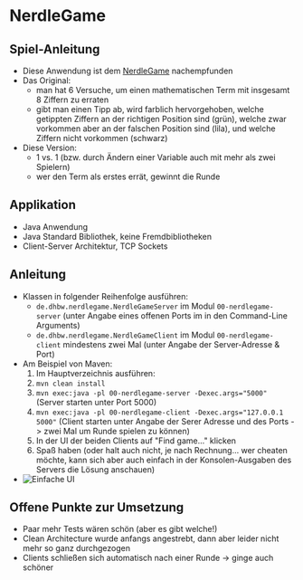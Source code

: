 # NerdleGame
## Spiel-Anleitung
- Diese Anwendung ist dem [NerdleGame](https://nerdlegame.com/) nachempfunden
- Das Original:  
  - man hat 6 Versuche, um einen mathematischen Term mit insgesamt 8 Ziffern zu erraten
  - gibt man einen Tipp ab, wird farblich hervorgehoben, welche getippten Ziffern an der richtigen Position sind (grün), welche zwar vorkommen aber an der falschen Position sind (lila), und welche Ziffern nicht vorkommen (schwarz)
- Diese Version:
  - 1 vs. 1 (bzw. durch Ändern einer Variable auch mit mehr als zwei Spielern)
  - wer den Term als erstes errät, gewinnt die Runde

## Applikation    
  - Java Anwendung
  - Java Standard Bibliothek, keine Fremdbibliotheken
  - Client-Server Architektur, TCP Sockets

## Anleitung
- Klassen in folgender Reihenfolge ausführen:
  - ```de.dhbw.nerdlegame.NerdleGameServer``` im Modul ```00-nerdlegame-server``` (unter Angabe eines offenen Ports im in den Command-Line Arguments)
  - ```de.dhbw.nerdlegame.NerdleGameClient``` im Modul ```00-nerdlegame-client``` mindestens zwei Mal (unter Angabe der Server-Adresse & Port)
- Am Beispiel von Maven:
  1. Im Hauptverzeichnis ausführen:
  2. ```mvn clean install```
  3. ```mvn exec:java -pl 00-nerdlegame-server -Dexec.args="5000"``` (Server starten unter Port 5000)
  4. ```mvn exec:java -pl 00-nerdlegame-client -Dexec.args="127.0.0.1 5000"``` (Client starten unter Angabe der Serer Adresse und des Ports -> zwei Mal um Runde spielen zu können)
  5. In der UI der beiden Clients auf "Find game..." klicken
  6. Spaß haben (oder halt auch nicht, je nach Rechnung... wer cheaten möchte, kann sich aber auch einfach in der Konsolen-Ausgaben des Servers die Lösung anschauen)
- ![Einfache UI](https://i.imgur.com/gtakRyS.png)

## Offene Punkte zur Umsetzung
- Paar mehr Tests wären schön (aber es gibt welche!)
- Clean Architecture wurde anfangs angestrebt, dann aber leider nicht mehr so ganz durchgezogen
- Clients schließen sich automatisch nach einer Runde -> ginge auch schöner

